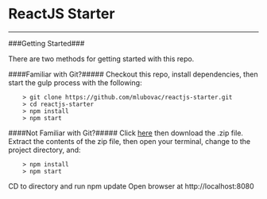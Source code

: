 ReactJS Starter
====

---

###Getting Started###

There are two methods for getting started with this repo.

####Familiar with Git?#####
Checkout this repo, install dependencies, then start the gulp process with the following:

```
	> git clone https://github.com/mlubovac/reactjs-starter.git
	> cd reactjs-starter
	> npm install
	> npm start
```

####Not Familiar with Git?#####
Click [here](https://github.com/mlubovac/reactjs-starter) then download the .zip file.  Extract the contents of the zip file, then open your terminal, change to the project directory, and:

```
	> npm install
	> npm start
```
    
CD to directory and run npm update
Open browser at http://localhost:8080